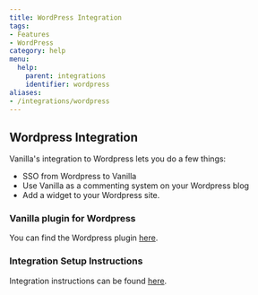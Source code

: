 ```yaml
---
title: WordPress Integration
tags:
- Features
- WordPress
category: help
menu:
  help:
    parent: integrations
    identifier: wordpress
aliases:
- /integrations/wordpress
---
```


## Wordpress Integration 

Vanilla's integration to Wordpress lets you do a few things:

 * SSO from Wordpress to Vanilla 
 * Use Vanilla as a commenting system on your Wordpress blog 
 * Add a widget to your Wordpress site. 

### Vanilla plugin for Wordpress 

You can find the Wordpress plugin [here](https://wordpress.org/plugins/vanilla-forums/).

### Integration Setup Instructions 

Integration instructions can be found [here](https://blog.vanillaforums.com/help/how-to-use-vanilla-forums-with-wordpress/).

